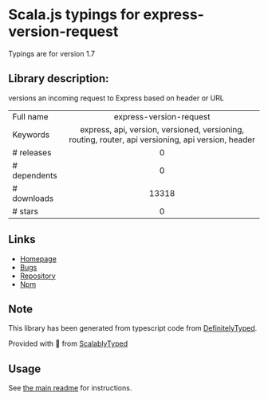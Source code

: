 
# Scala.js typings for express-version-request

Typings are for version 1.7

## Library description:
versions an incoming request to Express based on header or URL

|                    |                 |
| ------------------ | :-------------: |
| Full name          | express-version-request |
| Keywords           | express, api, version, versioned, versioning, routing, router, api versioning, api version, header |
| # releases         | 0 |
| # dependents       | 0 |
| # downloads        | 13318 |
| # stars            | 0 |

## Links
- [Homepage](https://github.com/lirantal/express-version-request#readme)
- [Bugs](https://github.com/lirantal/express-version-request/issues)
- [Repository](https://github.com/lirantal/express-version-request)
- [Npm](https://www.npmjs.com/package/express-version-request)
    


## Note
This library has been generated from typescript code from [DefinitelyTyped](https://definitelytyped.org).

Provided with :purple_heart: from [ScalablyTyped](https://github.com/oyvindberg/ScalablyTyped)

## Usage
See [the main readme](../../readme.md) for instructions.


